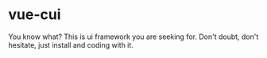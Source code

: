 vue-cui
================

You know what? This is ui framework you are seeking for. Don't doubt, don't hesitate, just install and coding with it.
